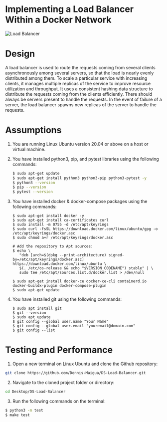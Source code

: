 # Implementing a Load Balancer Within a Docker Network

![Load Balancer](https://github.com/Dennis-Maigua/DS-Load-Balancer/assets/32156551/39a184e9-217b-4c3c-93f9-52b5281dcd28)

# Design

A load balancer is used to route the requests coming from several clients asynchronously among several servers, so that the load is nearly evenly distributed among them. To scale a particular service with increasing clients, it manages multiple replicas of the service to improve resource utilization and throughput. It uses a consistent hashing data structure to distribute the requests coming from the clients efficiently. There should always be servers present to handle the requests. In the event of failure of a server, the load balancer spawns new replicas of the server to handle the requests.

# Assumptions

1. You are running Linux Ubuntu version 20.04 or above on a host or virtual machine.

2. You have installed python3, pip, and pytest libraries using the following commands:

   ```bash
   $ sudo apt-get update
   $ sudo apt-get install python3 python3-pip python3-pytest -y
   $ python3 --version
   $ pip --version
   $ pytest --version
   ```
   
3. You have installed docker & docker-compose packages using the following commands:
  
   ```
   $ sudo apt-get install docker -y
   $ sudo apt-get install ca-certificates curl
   $ sudo install -m 0755 -d /etc/apt/keyrings
   $ sudo curl -fsSL https://download.docker.com/linux/ubuntu/gpg -o /etc/apt/keyrings/docker.asc
   $ sudo chmod a+r /etc/apt/keyrings/docker.asc
    
   # Add the repository to Apt sources:
   $ echo \
      "deb [arch=$(dpkg --print-architecture) signed-by=/etc/apt/keyrings/docker.asc] https://download.docker.com/linux/ubuntu \
      $(. /etc/os-release && echo "$VERSION_CODENAME") stable" | \
      sudo tee /etc/apt/sources.list.d/docker.list > /dev/null
   
   $ sudo apt-get install docker-ce docker-ce-cli containerd.io docker-buildx-plugin docker-compose-plugin
   $ sudo apt-get update
   ```
   
4. You have installed git using the following commands:
  
   ```
   $ sudo apt install git
   $ git --version
   $ sudo apt update
   $ git config --global user.name "Your Name"
   $ git config --global user.email "youremail@domain.com"
   $ git config --list
   ```

# Testing and Performance

1. Open a new terminal on Linux Ubuntu and clone the Github repository:

  ```bash
  git clone https://github.com/Dennis-Maigua/DS-Load-Balancer.git
  ```

2. Navigate to the cloned project folder or directory:

  ```bash
  cd Desktop/DS-Load-Balancer
  ```

3. Run the following commands on the terminal:

  ```bash
  $ python3 -m test
  $ make test
  ```
